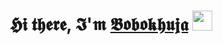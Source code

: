<h1 align="center">𝕳𝖎 𝖙𝖍𝖊𝖗𝖊, 𝕴'𝖒 <a href="https://daniilshat.ru/" target="_blank">𝕭𝖔𝖇𝖔𝖐𝖍𝖚𝖏𝖆</a>
    <img src="https://github.com/blackcater/blackcater/raw/main/images/Hi.gif" height="32"/></h1>
